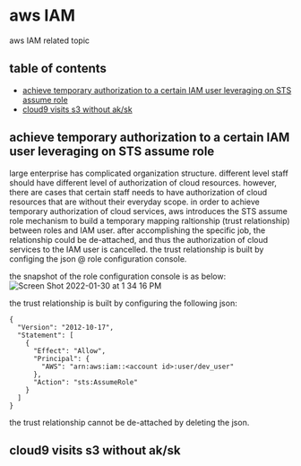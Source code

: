 # aws IAM
 aws IAM related topic
## table of contents
- [achieve temporary authorization to a certain IAM user leveraging on STS assume role](#achieve-temporary-authorization-to-a-certain-IAM-user-leveraging-on-STS-assume-role)
- [cloud9 visits s3 without ak/sk](#cloud9-visits-s3-without-ak/sk)

## achieve temporary authorization to a certain IAM user leveraging on STS assume role
large enterprise has complicated organization structure. different level staff should have different level of authorization of cloud resources. however, there are cases that certain staff needs to have authorization of cloud resources that are without their everyday scope. in order to achieve temporary authorization of cloud services, aws introduces the STS assume role mechanism to build a temporary mapping raltionship (trust relationship) between roles and IAM user. after accomplishing the specific job, the relationship could be de-attached, and thus the authorization of cloud services to the IAM user is cancelled.
the trust relationship is built by configing the json @ role configuration console.

the snapshot of the role configuration console is as below:
![Screen Shot 2022-01-30 at 1 34 16 PM](https://user-images.githubusercontent.com/97269758/151688063-8c283758-1e78-4b5e-8f97-5ac6c4acb860.png)

the trust relationship is built by configuring the following json:
```
{
  "Version": "2012-10-17",
  "Statement": [
    {
      "Effect": "Allow",
      "Principal": {
        "AWS": "arn:aws:iam::<account id>:user/dev_user"
      },
      "Action": "sts:AssumeRole"
    }
  ]
}
```
the trust relationship cannot be de-attached by deleting the json.

## cloud9 visits s3 without ak/sk
